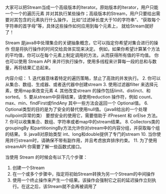 大家可以把Stream当成一个高级版本的Iterator。原始版本的Iterator，用户只能一个一个的遍历元素
并对其执行某些操作；高级版本的Stream，用户只要给出需要对其包含的元素执行什么操作，
比如“过滤掉长度大于10的字符串”、“获取每个字符串的首字母”等，具体这些操作如何应用到每个元素上，
就给Stream就好了！

Stream 是java8中处理集合的关键抽象概念，它可以指定你希望对集合进行的操作
但是将执行操作的时间交给具体实现来决定。
例如，如果你希望计算某个方法的平均值，你可以在每个元素上制定调用的方法，从而获得所有值的平均值。
你也可以使用 Stream API 来并行执行操作，使用多线程来计算每一段的总和与数量，再将结果汇总起来。

内容介绍：
    1. 迭代器意味着特定的遍历策略，禁止了高效的并发执行。
    2. 你可以从集合、数组、生成器、或者迭代器中创建stream
    3. 使用过滤器filter 来选择元素，使用map来改变元素
    4. 其他改变stream 的操作包括limit、distinct、和sorted。
    5. 要从stream中获得结果，请使用reduction 操作符，例如 count、max、min、findFirst或findAny
       其中一些方法会返回一个 Optional值。
    6. Optional类型的目的是为了安全的替代使用null值。（java8给出的一个处理nullpoint异常的类）
       要想安全的使用它，需要借助于 ifPresent 和 orElse 方法。
    7. 你可以收集集合、数组、字符串或者map中的stream结果。
    8. Collectors类的 groupingBy 和partitioningBy方法允许你对stream中的内容分组，并获取每个组的结果。
    9. java8对原始类型 int、long和double提供了专门的stream
    10. 当你使用并行stream时，请确保不带有副作用，并且考虑放弃排序约束。
    11. 为了使用streamAPI 你需要了解一些函数式接口。
    
当使用 Stream 的时候会有以下几个步骤：
1. 创建一个Stream
2. 在一个或多个步骤中，指定将初始Stream转换为另一个Stream的中间操作
3. 使用一个终止操作来产生一个结果。该操作会强制它之前的延迟操作立刻执行。在这之后，该Stream就不会再被调用了